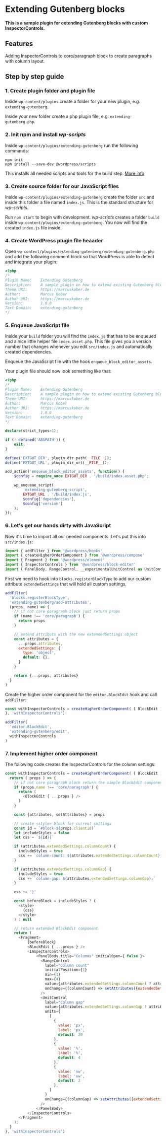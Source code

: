 # Extending Gutenberg blocks

**This is a sample plugin for extending Gutenberg blocks with custom InspectorControls.**

## Features

Adding InspectorControls to core/paragraph block to create paragraphs with column layout.

## Step by step guide

### 1. Create plugin folder and plugin file

Inside `wp-content/plugins` create a folder for your new plugin, e.g. `extending-gutenberg`. 

Inside your new folder create a php plugin file, e.g. `extending-gutenberg.php`.

### 2. Init npm and install *wp-scripts*

Inside `wp-content/plugins/extending-gutenberg` run the following commands:

    npm init
    npm install --save-dev @wordpress/scripts

This installs all needed scripts and tools for the build step. [More info](https://developer.wordpress.org/block-editor/reference-guides/packages/packages-scripts/)

### 3. Create source folder for our JavaScript files

Inside `wp-content/plugins/extending-gutenberg` create the folder `src` and inside this folder a file named `index.js`. This is the standard structure for *wp-scripts*.

Run `npm start` to begin with development. *wp-scripts* creates a folder `build` inside `wp-content/plugins/extending-gutenberg`. You now will find the created `index.js` file inside.

### 4. Create WordPress plugin file heaader

Open `wp-content/plugins/extending-gutenberg/extending-gutenberg.php` and add the following comment block so that WordPress is able to detect and integrate your plugin:

```php
<?php
/*
Plugin Name:    Extending Gutenberg
Description:    A sample plugin on how to extend existing Gutenberg blocks
Theme URI:      https://marcuskober.de
Author:         Marcus Kober
Author URI:     https://marcuskober.de
Version:        1.0.0
Text Domain:    extending-gutenberg
*/
```

### 5. Enqueue JavaScript file

Inside your `build` folder you will find the `index.js` that has to be enqueued and a nice little helper file `index.asset.php`. This file gives you a version number that changes whenever you edit `src/index.js` and automatically created dependencies.

Enqueue the JavaScript file with the hook `enqueue_block_editor_assets`.

Your plugin file should now look something like that:

```php
<?php
/*
Plugin Name:    Extending Gutenberg
Description:    A sample plugin on how to extend existing Gutenberg blocks
Theme URI:      https://marcuskober.de
Author:         Marcus Kober
Author URI:     https://marcuskober.de
Version:        1.0.0
Text Domain:    extending-gutenberg
*/

declare(strict_types=1);

if (! defined('ABSPATH')) {
    exit;
}

define('EXTGUT_DIR', plugin_dir_path(__FILE__));
define('EXTGUT_URL', plugin_dir_url(__FILE__));

add_action('enqueue_block_editor_assets', function() {
    $config = require_once EXTGUT_DIR . '/build/index.asset.php';

    wp_enqueue_script(
        'extending-gutenberg-script',
        EXTGUT_URL . '/build/index.js',
        $config['dependencies'],
        $config['version']
    );
});
```

### 6. Let's get our hands dirty with JavaScript

Now it's time to import all our needed components. Let's put this into `src/index.js`:

```js
import { addFilter } from '@wordpress/hooks'
import { createHigherOrderComponent } from '@wordpress/compose'
import { Fragment } from '@wordpress/element'
import { InspectorControls } from '@wordpress/block-editor'
import { PanelBody, RangeControl, __experimentalUnitControl as UnitControl } from '@wordpress/components'
```

First we need to hook into `blocks.registerBlockType` to add our custom attribute `extendedSettings` that will hold all custom settings. 

```js
addFilter(
  'blocks.registerBlockType',
  'extending-gutenberg/add-attributes',
  (props, name) => {
    // if not core paragraph block just return props
    if (name !== 'core/paragraph') {
      return props
    }

    // extend attributs with the new extendedSettings object
    const attributes = {
      ...props.attributes,
      extendedSettings: {
        type: 'object',
        default: {},
      }
    }

    return {...props, attributes}
  }
)
```

Create the higher order component for the `editor.BlockEdit` hook and call `addFilter`:

```js
const withInspectorControls = createHigherOrderComponent( ( BlockEdit ) => {
}, 'withInspectorControls')

addFilter(
  'editor.BlockEdit',
  'extending-gutenberg/edit',
  withInspectorControls
)
```

### 7. Implement higher order component

The following code creates the InspectorControls for the column settings:

```js
const withInspectorControls = createHigherOrderComponent( ( BlockEdit ) => {
  return ( props ) => {
    // if not core paragraph block return the simple BlockEdit component
    if (props.name !== 'core/paragraph') {
      return (
        <BlockEdit { ...props } />
      )
    }

    const {attributes, setAttributes} = props

    // create <style> block for current settings
    const id = `#block-${props.clientId}`
    let includeStyles = false
    let css = `${id}{`

    if (attributes.extendedSettings.columnCount) {
      includeStyles = true
      css += `column-count: ${attributes.extendedSettings.columnCount};`
    }

    if (attributes.extendedSettings.columnGap) {
      includeStyles = true
      css += `column-gap: ${attributes.extendedSettings.columnGap};`
    }

    css += '}'

    const beforeBlock = includeStyles ? (
      <style>
        {css}
      </style>
    ) : null

    // return extended BlockEdit component
    return (
      <Fragment>
          {beforeBlock}
          <BlockEdit { ...props } />
          <InspectorControls>
              <PanelBody title="Columns" initialOpen={ false }>
                <RangeControl
                  label="Column count"
                  initialPosition={1}
                  min={1}
                  max={4}
                  value={attributes.extendedSettings.columnCount ? attributes.extendedSettings.columnCount : 1}
                  onChange={(columnCount) => setAttributes({extendedSettings: {...attributes.extendedSettings, columnCount}})}
                />
                <UnitControl
                  label="Column gap"
                  value={attributes.extendedSettings.columnGap ? attributes.extendedSettings.columnGap : '20px'}
                  units={
                    [
                      {
                        value: 'px',
                        label: 'px',
                        default: 20
                      },
                      {
                        value: '%',
                        label: '%',
                        default: 4
                      },
                      {
                        value: 'vw',
                        label: 'vw',
                        default: 2
                      },
                    ]
                  }
                  onChange={(columnGap) => setAttributes({extendedSettings: {...attributes.extendedSettings, columnGap}})}
                />
              </PanelBody>
          </InspectorControls>
      </Fragment>
    );
  }
}, 'withInspectorControls')
```